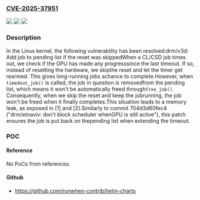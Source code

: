 ### [CVE-2025-37951](https://cve.mitre.org/cgi-bin/cvename.cgi?name=CVE-2025-37951)
![](https://img.shields.io/static/v1?label=Product&message=Linux&color=blue)
![](https://img.shields.io/static/v1?label=Version&message=1da177e4c3f41524e886b7f1b8a0c1fc7321cac2%3C%205235b56b7e5449d990d21d78723b1a5e7bb5738e%20&color=brighgreen)
![](https://img.shields.io/static/v1?label=Vulnerability&message=n%2Fa&color=brighgreen)

### Description

In the Linux kernel, the following vulnerability has been resolved:drm/v3d: Add job to pending list if the reset was skippedWhen a CL/CSD job times out, we check if the GPU has made any progresssince the last timeout. If so, instead of resetting the hardware, we skipthe reset and let the timer get rearmed. This gives long-running jobs achance to complete.However, when `timedout_job()` is called, the job in question is removedfrom the pending list, which means it won't be automatically freed through`free_job()`. Consequently, when we skip the reset and keep the jobrunning, the job won't be freed when it finally completes.This situation leads to a memory leak, as exposed in [1] and [2].Similarly to commit 704d3d60fec4 ("drm/etnaviv: don't block scheduler whenGPU is still active"), this patch ensures the job is put back on thepending list when extending the timeout.

### POC

#### Reference
No PoCs from references.

#### Github
- https://github.com/runwhen-contrib/helm-charts

